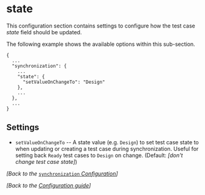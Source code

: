 # state

This configuration section contains settings to configure how the test case _state_ field should be updated.

The following example shows the available options within this sub-section.

```text
{
  ...
  "synchronization": {
    ...
    "state": {
      "setValueOnChangeTo": "Design"
    },
    ...
  },
  ...
}
```

## Settings

* `setValueOnChangeTo` -- A state value \(e.g. `Design`\) to set test case state to when updating or creating a test case during synchronization. Useful for setting back `Ready` test cases to `Design` on change. \(Default: _\[don't change test case state\]_\)

_\[Back to the_ [`synchronization` _Configuration_](./)_\]_

_\[Back to the_ [_Configuration guide_](../)_\]_

